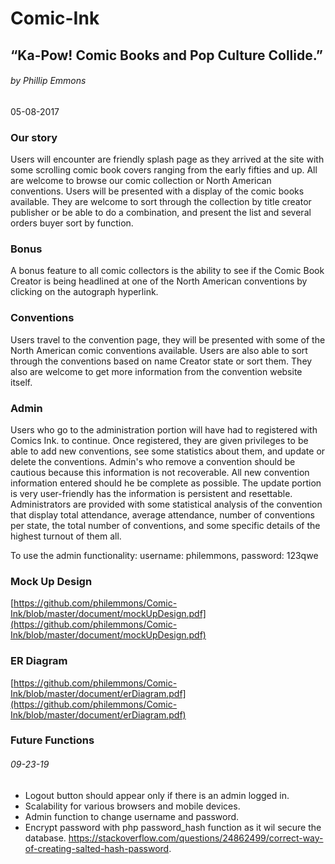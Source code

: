 # Comic-Ink

## “Ka-Pow! Comic Books and Pop Culture Collide.”

###### by Phillip Emmons

05-08-2017

### Our story

Users will encounter are friendly splash page as they arrived at the site with some scrolling comic book covers ranging from the early fifties and up. All are welcome to browse our comic collection or North American conventions. Users will be presented with a display of the comic books available. They are welcome to sort through the collection by title creator publisher or be able to do a combination, and present the list and several orders buyer sort by function.

### Bonus

A bonus feature to all comic collectors is the ability to see if the Comic Book Creator is being headlined at one of the North American conventions by clicking on the autograph hyperlink.

### Conventions

Users travel to the convention page, they will be presented with some of the North American comic conventions available. Users are also able to sort through the conventions based on name Creator state or sort them. They also are welcome to get more information from the convention website itself.

### Admin

Users who go to the administration portion will have had to registered with Comics Ink. to continue. Once registered, they are given privileges to be able to add new conventions, see some statistics about them, and update or delete the conventions. Admin's who remove a convention should be cautious because this information is not recoverable. All new convention information entered should he be complete as possible. The update portion is very user-friendly has the information is persistent and resettable. Administrators are provided with some statistical analysis of the convention that display total attendance, average attendance, number of conventions per state, the total number of conventions, and some specific details of the highest turnout of them all.

To use the admin functionality: username: philemmons, password: 123qwe

### Mock Up Design

[https://github.com/philemmons/Comic-Ink/blob/master/document/mockUpDesign.pdf](https://github.com/philemmons/Comic-Ink/blob/master/document/mockUpDesign.pdf)

### ER Diagram

[https://github.com/philemmons/Comic-Ink/blob/master/document/erDiagram.pdf](https://github.com/philemmons/Comic-Ink/blob/master/document/erDiagram.pdf)

### Future Functions

###### 09-23-19

- Logout button should appear only if there is an admin logged in.
- Scalability for various browsers and mobile devices.
- Admin function to change username and password.
- Encrypt password with php password_hash function as it wil secure the database. https://stackoverflow.com/questions/24862499/correct-way-of-creating-salted-hash-password.
